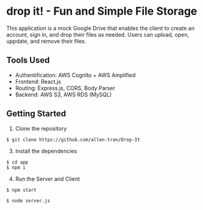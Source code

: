 # drop it! - Fun and Simple File Storage
This application is a mock Google Drive that enables the client to create an account, sign in, and drop their files as needed. Users can upload, open, uppdate, and remove their files.

## Tools Used
- Authentification: AWS Cognito + AWS Amplified
- Frontend: React.js
- Routing: Express.js, CORS, Body Parser
- Backend: AWS S3, AWS RDS (MySQL)

## Getting Started
1. Clone the repository 
```
$ git clone https://github.com/allen-tran/Drop-It
```
3. Install the dependencies 
```
$ cd app
$ npm i
```
4. Run the Server and Client
```
$ npm start
```
```
$ node server.js
```
